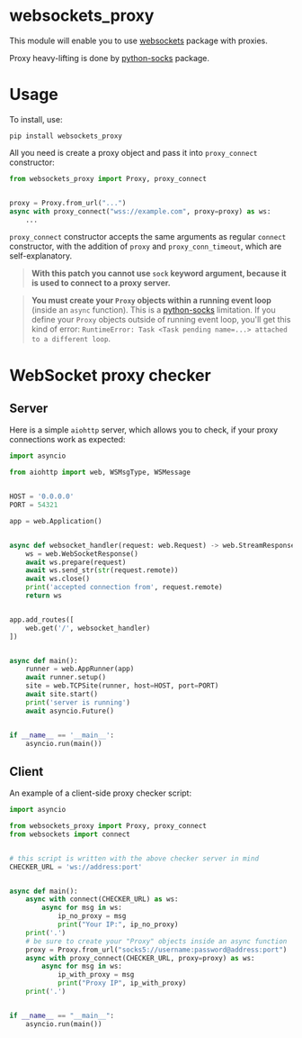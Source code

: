 # websockets_proxy

This module will enable you to use [websockets](https://github.com/python-websockets/websockets) package with proxies.

Proxy heavy-lifting is done by [python-socks](https://github.com/romis2012/python-socks) package.

# Usage

To install, use:

```
pip install websockets_proxy
```

All you need is create a proxy object and pass it into `proxy_connect` constructor:

```python
from websockets_proxy import Proxy, proxy_connect


proxy = Proxy.from_url("...")
async with proxy_connect("wss://example.com", proxy=proxy) as ws:
    ...
```

`proxy_connect` constructor accepts the same arguments as regular `connect` constructor, 
with the addition of `proxy` and `proxy_conn_timeout`, which are self-explanatory.

> **With this patch you cannot use `sock` keyword argument, because it is used to connect to a proxy server.**

> **You must create your `Proxy` objects within a running event loop** (inside an `async` function). 
> This is a [python-socks](https://github.com/romis2012/python-socks) limitation. 
> If you define your `Proxy` objects outside of running event loop, you'll get this kind of error: `RuntimeError: Task <Task pending name=...> attached to a different loop`.

# WebSocket proxy checker

## Server
Here is a simple `aiohttp` server, which allows you to check, if your proxy connections work as expected:

```python
import asyncio

from aiohttp import web, WSMsgType, WSMessage


HOST = '0.0.0.0'
PORT = 54321

app = web.Application()


async def websocket_handler(request: web.Request) -> web.StreamResponse:
    ws = web.WebSocketResponse()
    await ws.prepare(request)
    await ws.send_str(str(request.remote))
    await ws.close()
    print('accepted connection from', request.remote)
    return ws


app.add_routes([
    web.get('/', websocket_handler)
])


async def main():
    runner = web.AppRunner(app)
    await runner.setup()
    site = web.TCPSite(runner, host=HOST, port=PORT)
    await site.start()
    print('server is running')
    await asyncio.Future()


if __name__ == '__main__':
    asyncio.run(main())
```


## Client
An example of a client-side proxy checker script:

```python
import asyncio

from websockets_proxy import Proxy, proxy_connect
from websockets import connect


# this script is written with the above checker server in mind
CHECKER_URL = 'ws://address:port'


async def main():
    async with connect(CHECKER_URL) as ws:
        async for msg in ws:
            ip_no_proxy = msg
            print("Your IP:", ip_no_proxy)
    print('.')
    # be sure to create your "Proxy" objects inside an async function 
    proxy = Proxy.from_url("socks5://username:password@address:port")
    async with proxy_connect(CHECKER_URL, proxy=proxy) as ws:
        async for msg in ws:
            ip_with_proxy = msg
            print("Proxy IP", ip_with_proxy)
    print('.')


if __name__ == "__main__":
    asyncio.run(main())
```
